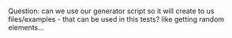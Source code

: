 ####

Question: can we use our generator script so it will create to us files/examples - that can be used in this tests? like getting random elements...
